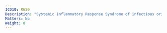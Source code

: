 ```yaml
---
ICD10: R650
Description: "Systemic Inflammatory Response Syndrome of infectious origin without organ failure"
Matters: No
Weight: 0
---
```

